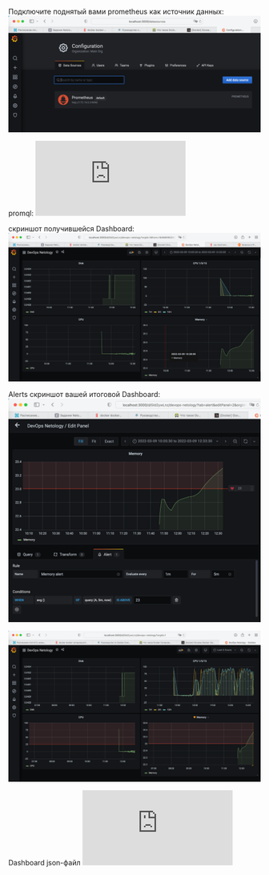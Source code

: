 Подключите поднятый вами prometheus как источник данных:
![Prometeus datasource](https://github.com/Dmitriy-Guskov/devops-netology/blob/main/hw103/1031.png)


promql:
![promql](https://github.com/Dmitriy-Guskov/devops-netology/blob/main/hw103/promql.md)

скриншот получившейся Dashboard:
![Promql dashboard](https://github.com/Dmitriy-Guskov/devops-netology/blob/main/hw103/1032.png)


Alerts скриншот вашей итоговой Dashboard:
![alerts](https://github.com/Dmitriy-Guskov/devops-netology/blob/main/hw103/10331.png)

![alerts](https://github.com/Dmitriy-Guskov/devops-netology/blob/main/hw103/10332.png)

Dashboard json-файл
![dashboard json](https://github.com/Dmitriy-Guskov/devops-netology/blob/main/hw103/dashboard.json)


